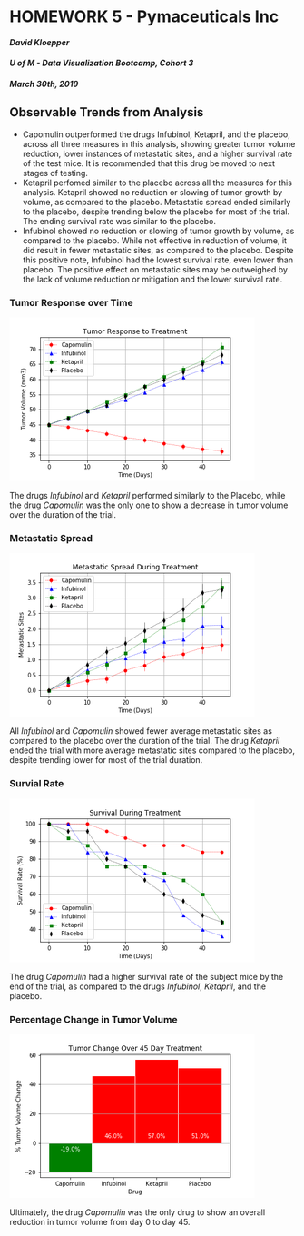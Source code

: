# **HOMEWORK 5 - Pymaceuticals Inc**
#### *David Kloepper*
#### *U of M - Data Visualization Bootcamp, Cohort 3*
#### *March 30th, 2019*



## Observable Trends from Analysis

- Capomulin outperformed the drugs Infubinol, Ketapril, and the placebo, across all three measures in this analysis, showing greater tumor volume reduction, lower instances of metastatic sites, and a higher survival rate of the test mice. It is recommended that this drug be moved to next stages of testing. 
- Ketapril perfomed similar to the placebo across all the measures for this analysis. Ketapril showed no reduction or slowing of tumor growth by volume, as compared to the placebo. Metastatic spread ended similarly to the placebo, despite trending below the placebo for most of the trial. The ending survival rate was similar to the placebo. 
- Infubinol showed no reduction or slowing of tumor growth by volume, as compared to the placebo. While not effective in reduction of volume, it did result in fewer metastatic sites, as compared to the placebo. Despite this positive note, Infubinol had the lowest survival rate, even lower than placebo. The positive effect on metastatic sites may be outweighed by the lack of volume reduction or mitigation and the lower survival rate. 

### Tumor Response over Time
![Tumor Response Plot](outputs/tumorResponse.png)

The drugs *Infubinol* and *Ketapril* performed similarly to the Placebo, while the drug *Capomulin* was the only one to show a decrease in tumor volume over the duration of the trial.

### Metastatic Spread 
![Metastatic Spread Plot](outputs/metastaticSpread.png)

All *Infubinol* and *Capomulin* showed fewer average metastatic sites as compared to the placebo over the duration of the trial. The drug *Ketapril* ended the trial with more average metastatic sites compared to the placebo, despite trending lower for most of the trial duration.

### Survial Rate
![Survival Rate Plot](outputs/survivalRate.png)

The drug *Capomulin* had a higher survival rate of the subject mice by the end of the trial, as compared to the drugs *Infubinol*, *Ketapril*, and the placebo.

### Percentage Change in Tumor Volume
![Pct Change Plot](outputs/pctTumorChange.png)

Ultimately, the drug *Capomulin* was the only drug to show an overall reduction in tumor volume from day 0 to day 45. 
